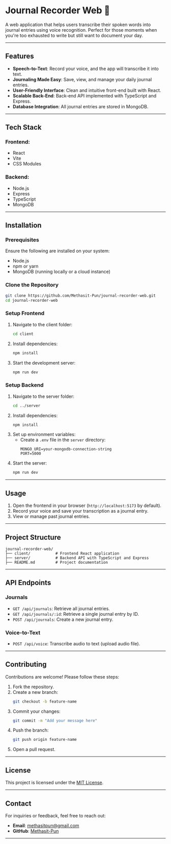 # **Journal Recorder Web** 📝

A web application that helps users transcribe their spoken words into journal entries using voice recognition. Perfect for those moments when you're too exhausted to write but still want to document your day.

---

## **Features**

- **Speech-to-Text**: Record your voice, and the app will transcribe it into text.
- **Journaling Made Easy**: Save, view, and manage your daily journal entries.
- **User-Friendly Interface**: Clean and intuitive front-end built with React.
- **Scalable Back-End**: Back-end API implemented with TypeScript and Express.
- **Database Integration**: All journal entries are stored in MongoDB.

---

## **Tech Stack**

### **Frontend**:
- React
- Vite
- CSS Modules

### **Backend**:
- Node.js
- Express
- TypeScript
- MongoDB

---

## **Installation**

### **Prerequisites**
Ensure the following are installed on your system:
- Node.js
- npm or yarn
- MongoDB (running locally or a cloud instance)

### **Clone the Repository**
```bash
git clone https://github.com/Methasit-Pun/journal-recorder-web.git
cd journal-recorder-web
```

### **Setup Frontend**
1. Navigate to the client folder:
   ```bash
   cd client
   ```
2. Install dependencies:
   ```bash
   npm install
   ```
3. Start the development server:
   ```bash
   npm run dev
   ```

### **Setup Backend**
1. Navigate to the server folder:
   ```bash
   cd ../server
   ```
2. Install dependencies:
   ```bash
   npm install
   ```
3. Set up environment variables:
   - Create a `.env` file in the `server` directory:
     ```plaintext
     MONGO_URI=your-mongodb-connection-string
     PORT=5000
     ```
4. Start the server:
   ```bash
   npm run dev
   ```

---

## **Usage**

1. Open the frontend in your browser (`http://localhost:5173` by default).
2. Record your voice and save your transcription as a journal entry.
3. View or manage past journal entries.

---

## **Project Structure**

```
journal-recorder-web/
├── client/           # Frontend React application
├── server/           # Backend API with TypeScript and Express
├── README.md         # Project documentation
```

---

## **API Endpoints**

### **Journals**
- `GET /api/journals`: Retrieve all journal entries.
- `GET /api/journals/:id`: Retrieve a single journal entry by ID.
- `POST /api/journals`: Create a new journal entry.

### **Voice-to-Text**
- `POST /api/voice`: Transcribe audio to text (upload audio file).

---

## **Contributing**

Contributions are welcome! Please follow these steps:
1. Fork the repository.
2. Create a new branch:
   ```bash
   git checkout -b feature-name
   ```
3. Commit your changes:
   ```bash
   git commit -m "Add your message here"
   ```
4. Push the branch:
   ```bash
   git push origin feature-name
   ```
5. Open a pull request.

---

## **License**

This project is licensed under the [MIT License](LICENSE).

---

## **Contact**

For inquiries or feedback, feel free to reach out:
- **Email**: methasitpun@gmail.com
- **GitHub**: [Methasit-Pun](https://github.com/Methasit-Pun)

--- 

